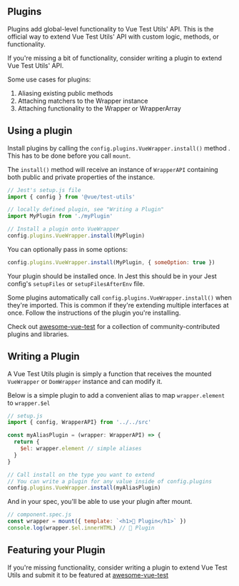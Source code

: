 ## Plugins

Plugins add global-level functionality to Vue Test Utils' API. This is the
 official way to extend Vue Test Utils' API with custom logic, methods, or
   functionality.

 If you're missing a bit of functionality, consider writing a plugin to
  extend Vue Test Utils' API.

 Some use cases for plugins:
 1. Aliasing existing public methods
 1. Attaching matchers to the Wrapper instance
 1. Attaching functionality to the Wrapper or WrapperArray

## Using a plugin

Install plugins by calling the `config.plugins.VueWrapper.install()`  method
. This has to be done before you call `mount`.

 The `install()` method will receive an instance of `WrapperAPI` containing both
  public and private properties of the instance.

 ```js
// Jest's setup.js file
import { config } from '@vue/test-utils'

// locally defined plugin, see "Writing a Plugin"
import MyPlugin from './myPlugin'

// Install a plugin onto VueWrapper
config.plugins.VueWrapper.install(MyPlugin)
```

You can optionally pass in some options:
```js
config.plugins.VueWrapper.install(MyPlugin, { someOption: true })
```

Your plugin should be installed once. In Jest this should be in your Jest
 config's `setupFiles` or `setupFilesAfterEnv` file.

Some plugins automatically call `config.plugins.VueWrapper.install()` when
 they're imported. This is common if they're extending multiple interfaces at
  once. Follow the instructions of the plugin you're installing.

Check out [awesome-vue-test]() for a collection of community-contributed
 plugins and libraries.

## Writing a Plugin

A Vue Test Utils plugin is simply a function that receives the mounted
 `VueWrapper` or `DomWrapper` instance and can modify it.

Below is a simple plugin to add a convenient alias to map `wrapper.element` to `wrapper.$el`

```js
// setup.js
import { config, WrapperAPI} from '../../src'

const myAliasPlugin = (wrapper: WrapperAPI) => {
  return {
    $el: wrapper.element // simple aliases
  }
}

// Call install on the type you want to extend
// You can write a plugin for any value inside of config.plugins
config.plugins.VueWrapper.install(myAliasPlugin)
```

And in your spec, you'll be able to use your plugin after mount.
```js
// component.spec.js
const wrapper = mount({ template: `<h1>🔌 Plugin</h1>` })
console.log(wrapper.$el.innerHTML) // 🔌 Plugin
```

## Featuring your Plugin

If you're missing functionality, consider writing a plugin to extend Vue Test Utils and submit it to be featured at [awesome-vue-test]()

